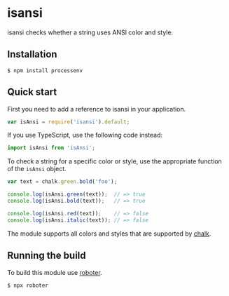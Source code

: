 # isansi

isansi checks whether a string uses ANSI color and style.

## Installation

```shell
$ npm install processenv
```

## Quick start

First you need to add a reference to isansi in your application.

```javascript
var isAnsi = require('isansi').default;
```

If you use TypeScript, use the following code instead:

```typescript
import isAnsi from 'isAnsi';
```

To check a string for a specific color or style, use the appropriate function of the `isAnsi` object.

```javascript
var text = chalk.green.bold('foo');

console.log(isAnsi.green(text));  // => true
console.log(isAnsi.bold(text));   // => true

console.log(isAnsi.red(text));    // => false
console.log(isAnsi.italic(text)); // => false
```

The module supports all colors and styles that are supported by [chalk](https://github.com/sindresorhus/chalk).

## Running the build

To build this module use [roboter](https://www.npmjs.com/package/roboter).

```shell
$ npx roboter
```

